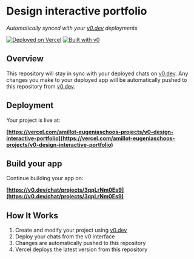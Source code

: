 # Design interactive portfolio

*Automatically synced with your [v0.dev](https://v0.dev) deployments*

[![Deployed on Vercel](https://img.shields.io/badge/Deployed%20on-Vercel-black?style=for-the-badge&logo=vercel)](https://vercel.com/amillot-eugeniaschoos-projects/v0-design-interactive-portfolio)
[![Built with v0](https://img.shields.io/badge/Built%20with-v0.dev-black?style=for-the-badge)](https://v0.dev/chat/projects/3qpLrNm0Es9)

## Overview

This repository will stay in sync with your deployed chats on [v0.dev](https://v0.dev).
Any changes you make to your deployed app will be automatically pushed to this repository from [v0.dev](https://v0.dev).

## Deployment

Your project is live at:

**[https://vercel.com/amillot-eugeniaschoos-projects/v0-design-interactive-portfolio](https://vercel.com/amillot-eugeniaschoos-projects/v0-design-interactive-portfolio)**

## Build your app

Continue building your app on:

**[https://v0.dev/chat/projects/3qpLrNm0Es9](https://v0.dev/chat/projects/3qpLrNm0Es9)**

## How It Works

1. Create and modify your project using [v0.dev](https://v0.dev)
2. Deploy your chats from the v0 interface
3. Changes are automatically pushed to this repository
4. Vercel deploys the latest version from this repository